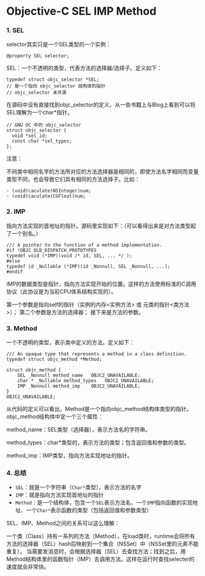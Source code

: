 # Objective-C SEL IMP Method

### 1. SEL

selector其实只是一个SEL类型的一个实例：

```
@property SEL selector;
```

 SEL：一个不透明的类型，代表方法的选择器/选择子。定义如下：

```
typedef struct objc_selector *SEL;
// 是一个指向 objc_selector 结构体的指针
// objc_selector 未开源
```

 在源码中没有直接找到objc_selector的定义，从一些书籍上与Blog上看到可以将SEL理解为一个char*指针。

```
// GNU OC 中的 objc_selector
struct objc_selector {  
  void *sel_id;  
  const char *sel_types;  
}; 
```

注意：

 不同类中相同名字的方法所对应的方法选择器是相同的，即使方法名字相同而变量类型不同，也会导致它们具有相同的方法选择子。比如：

```
- (void)caculate(NSInteger)num;
- (void)caculate(CGFloat)num; 
```

### 2. IMP

指向方法实现的首地址的指针。源码里实现如下：（可以看得出来是对方法类型起了一个别名。）

```
/// A pointer to the function of a method implementation. 
#if !OBJC_OLD_DISPATCH_PROTOTYPES
typedef void (*IMP)(void /* id, SEL, ... */ ); 
#else
typedef id _Nullable (*IMP)(id _Nonnull, SEL _Nonnull, ...); 
#endif
```


 IMP的数据类型是指针，指向方法实现开始的位置。这样的方法使用标准的C调用协议（此协议是为当前CPU体系结构实现的）。

第一个参数是指向self的指针（实例的内存<实例方法> 或 元类的指针<类方法>）；
第二个参数是方法的选择器；
接下来是方法的参数。

### 3. Method

 一个不透明的类型，表示类中定义的方法。定义如下：

```
/// An opaque type that represents a method in a class definition.
typedef struct objc_method *Method;

struct objc_method {
    SEL _Nonnull method_name   OBJC2_UNAVAILABLE;
    char * _Nullable method_types   OBJC2_UNAVAILABLE;
    IMP _Nonnull method_imp    OBJC2_UNAVAILABLE;
}                                                            OBJC2_UNAVAILABLE;
```

 从代码的定义可以看出，Method是一个指向objc_method结构体类型的指针。objc_method结构体中定一个三个属性：

method_name：SEL类型（选择器），表示方法名的字符串。

method_types：char*类型的，表示方法的类型；包含返回值和参数的类型。

method_imp：IMP类型，指向方法实现地址的指针。



### 4. 总结

- `SEL`：就是一个字符串（`Char*`类型），表示方法的名字
- `IMP`：就是指向方法实现首地址的指针
- `Method`：是一个结构体，包含一个`SEL`表示方法名、一个`IMP`指向函数的实现地址、一个`Char*`表示函数的类型（包括返回值和参数类型）



SEL、IMP、Method之间的关系可以这么理解：

一个类（Class）持有一系列的方法（Method），在load类时，runtime会将所有方法的选择器（SEL）hash后映射到一个集合（NSSet）中（NSSet里的元素不能重复）。
当需要发消息时，会根据选择器（SEL）去查找方法；找到之后，用Method结构体里的函数指针（IMP）去调用方法。这样在运行时查找selecter的速度就会非常快。